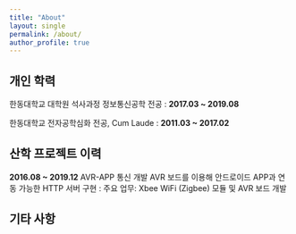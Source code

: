 ```yaml
---
title: "About"
layout: single
permalink: /about/
author_profile: true
---
```


## 개인 학력

한동대학교 대학원 석사과정 정보통신공학 전공
: **2017.03 ~ 2019.08** 

한동대학교 전자공학심화 전공, Cum Laude
: **2011.03 ~ 2017.02**

## 산학 프로젝트 이력

**2016.08 ~ 2019.12**  AVR-APP 통신 개발
AVR 보드를 이용해 안드로이드 APP과 연동 가능한 HTTP 서버 구현
: 주요 업무: Xbee WiFi (Zigbee) 모듈 및 AVR 보드 개발

## 기타 사항

